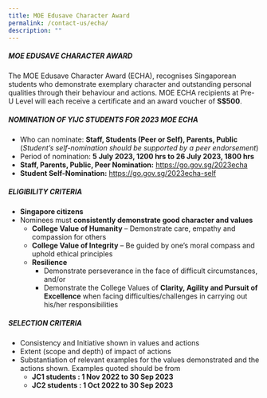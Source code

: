 ```yaml
---
title: MOE Edusave Character Award
permalink: /contact-us/echa/
description: ""
---
```

##### **MOE EDUSAVE CHARACTER AWARD**
The MOE Edusave Character Award (ECHA), recognises Singaporean students who demonstrate exemplary character and outstanding personal qualities through their behaviour and actions. 
MOE ECHA recipients at Pre-U Level will each receive a certificate and an award voucher of **S$500**.

##### **NOMINATION OF YIJC STUDENTS FOR 2023 MOE ECHA**

* Who can nominate: **Staff, Students (Peer or Self), Parents, Public**
(*Student’s self-nomination should be supported by a peer endorsement*)
* Period of nomination: **5 July 2023, 1200 hrs to 26 July 2023, 1800 hrs**
* **Staff, Parents, Public, Peer Nomination:** https://go.gov.sg/2023echa
* **Student Self-Nomination:**
https://go.gov.sg/2023echa-self

##### **ELIGIBILITY CRITERIA**
* **Singapore citizens**
* Nominees must **consistently demonstrate good character and values**
	* **College Value of Humanity** – Demonstrate care, empathy and compassion for others
	* **College Value of Integrity** – Be guided by one’s moral compass and uphold ethical principles
	* **Resilience**
		* Demonstrate perseverance in the face of difficult circumstances, and/or
		* Demonstrate the College Values of **Clarity, Agility and Pursuit of Excellence** when facing difficulties/challenges in carrying out his/her responsibilities

##### **SELECTION CRITERIA**
* Consistency and Initiative shown in values and actions
* Extent (scope and depth) of impact of actions
* Substantiation of relevant examples for the values demonstrated and the actions shown. Examples quoted should be from
	* **JC1 students : 1 Nov 2022 to 30 Sep 2023**
	* **JC2 students : 1 Oct 2022 to 30 Sep 2023**
